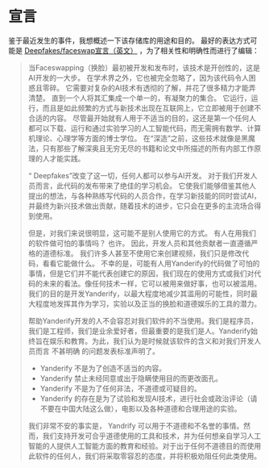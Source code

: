 # 宣言
鉴于最近发生的事件，我想概述一下该存储库的用途和目的。
最好的表达方式可能是 [Deepfakes/faceswap宣言（英文）](https://github.com/deepfakes/faceswap#manifesto) ，为了相关性和明确性而进行了编辑：
> 当Faceswapping（换脸）最初被开发和发布时，该技术是开创性的，这是AI开发的一大步。 在学术界之外，它也被完全忽略了，因为该代码令人困惑且零碎。 它需要对复杂的AI技术有透彻的了解，并花了很多精力才能弄清楚。 直到一个人将其汇集成一个单一的，有凝聚力的集合。 它运行，运行，而且是如此频繁的方式与新技术出现在互联网上，它立即被用于创建不合适的内容。 尽管最开始就有人用于不适当的目的，这还是第一个任何人都可以下载、运行和通过实验学习的人工智能代码，而无需拥有数学、计算机理论、心理学等方面的博士学位。 在“深造”之前，这些技术就像是黑魔法，只有那些了解深奥且无穷无尽的书籍和论文中所描述的所有内部工作原理的人才能实践。
>
> “ Deepfakes”改变了这一切，任何人都可以参与AI开发。 对于我们开发人员而言，此代码的发布带来了绝佳的学习机会。 它使我们能够借鉴其他人提出的想法，与各种熟练写代码的人员合作，在学习新技能的同时尝试AI，并最终为新兴技术做出贡献，随着技术的进步，它只会在更多的主流场合得到使用。
>
> 但是，对我们来说很明显，这可能不是别人使用它的方式。 有人在用我们的软件做可怕的事情吗？ 也许。 因此，开发人员和其他贡献者一直遵循严格的道德标准。 我们许多人甚至不使用它来创建视频，我们只是修改代码，看看它能做什么。 不幸的是，可能有人用Yanderify的代码做了可怕的事情，但是它们并不能代表创建它的原因，我们现在的使用方式或我们对代码的未来的看法。像任何技术一样，它可以被用来做好事，也可以被滥用。 我们的目的是开发Yanderify，以最大程度地减少其滥用的可能性，同时最大程度地发挥其作为学习，实验以及正当的换脸和道德娱乐的工具的潜力。
>
> 帮助Yanderify开发的人不会容忍对我们软件的不当使用。我们是程序员，我们是工程师，我们是业余爱好者，但最重要的是我们是人。Yanderify始终旨在娱乐和教育。为此，我们认为是时候就该软件的含义和对我们开发人员而言 不甚明确 的问题发表标准声明了。
>
>    - Yanderify 不是为了创造不适当的内容。
>    - Yanderify 禁止未经同意或出于隐瞒使用目的而更改面孔。
>    - Yanderify 不是为了任何非法，不道德或可疑目的。
>    - Yanderify 的存在是为了试验和发现AI技术，进行社会或政治评论（请不要在中国大陆这么做），电影以及各种道德和合理用途的实验。
>
> 我们非常不安的事实是， Yandrify 可以用于不道德和不名誉的事情。然而，我们支持开发可合乎道德使用的工具和技术，并为任何想亲自学习人工智能的人提供人工智能方面的教育和经验。对于出于任何不道德目的而使用此软件的任何人，我们将采取零容忍的态度，并将积极劝阻任何此类使用。